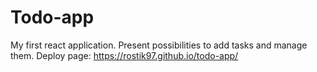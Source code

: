 # Todo-app
My first react application. Present possibilities to add tasks and manage them.
Deploy page:
https://rostik97.github.io/todo-app/
